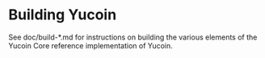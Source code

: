 Building Yucoin
================

See doc/build-*.md for instructions on building the various
elements of the Yucoin Core reference implementation of Yucoin.
